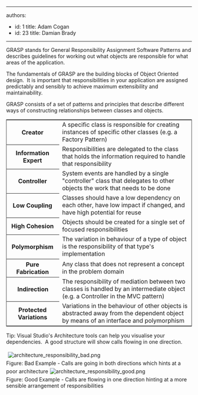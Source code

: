

---
authors:
  - id: 1
    title: Adam Cogan
  - id: 23
    title: Damian Brady
---




<span class='intro'> <p><span lang="EN-AU">GRASP stands for General Responsibility Assignment Software Patterns and describes guidelines for working out what objects are responsible for what areas of the application.</span></p> </span>

<p>​The fundamentals of GRASP are the <span lang="EN-AU">building blocks of Object Oriented design.&#160; It is important that r<span lang="EN-AU">esponsibilities in your application are assigned predictably and sensibly to achieve maximum extensibility and maintainability.</span></span></p>
<p><span lang="EN-AU">GRASP consists of a set of&#160;patterns and principles that describe different ways of constructing relationships between classes and objects.</span></p>
<p><span lang="EN-AU"></span></p>
<table style="border-width&#58;1px;border-style&#58;solid;border-color&#58;rgb(68, 68, 68);"><tbody><tr><th style="padding-right&#58;10px;">Creator</th>
<td>A specific class is responsible for creating instances of specific other classes (e.g. a Factory Pattern)</td></tr>
<tr><th style="padding-right&#58;10px;">​Information Expert</th>
<td>Responsibilities are delegated to the class that holds the information required to handle that responsibility​</td></tr>
<tr><th style="padding-right&#58;10px;">​Controller</th>
<td>​System events are handled by a single &quot;controller&quot; class that delegates to other objects the work that needs to be done</td></tr>
<tr><th style="padding-right&#58;10px;">​Low Coupling </th>
<td>Classes should have a low dependency on each other, have low impact if changed, and ​have high potential for reuse</td></tr>
<tr><th style="padding-right&#58;10px;">​High Cohesion</th>
<td>​Objects should be created for a single set of focused responsibilities</td></tr>
<tr><th style="padding-right&#58;10px;">​Polymorphism</th>
<td>​The variation in behaviour of a type of object is the responsibility of that type's implementation</td></tr>
<tr><th style="padding-right&#58;10px;">​Pure Fabrication</th>
<td>​Any class that does not represent a concept in the problem domain</td></tr>
<tr><th>​Indirection</th>
<td>​The responsibility of mediation between two classes is handled by an intermediate object (e.g. a Controller in the MVC pattern)</td></tr>
<tr><th style="padding-right&#58;10px;">​Protected Variations</th>
<td>​Variations in the behaviour of other objects is abstracted away from the dependent object by means of an interface and polymorphism</td></tr></tbody></table>
<p></p>
<p>Tip&#58; Visual Studio's Architecture tools can help you visualise your dependencies.&#160; A good structure will show calls flowing in one direction.</p>
<p><img src="/SoftwareDevelopment/RulestobetterArchitectureandCodeReview/PublishingImages/architecture_responsibility_bad.png" alt="architecture_responsibility_bad.png" style="margin&#58;5px;" /><br><span class="ssw-rteStyle-FigureBad">Figure&#58; Bad Example - Calls are going in both directions which hints at a poor architecture</span><img src="/SoftwareDevelopment/RulestobetterArchitectureandCodeReview/PublishingImages/architecture_responsibility_good.png" alt="architecture_responsibility_good.png" style="margin&#58;5px;" /><br><span class="ssw-rteStyle-FigureGood">Figure&#58; Good Example -&#160;Calls&#160;are flowing in one direction hinting at a more sensible&#160;arrangement of responsibilities</span></p>


